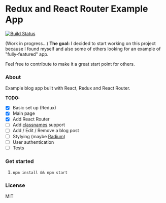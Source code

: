 Redux and React Router Example App
===
[![Build Status](https://travis-ci.org/knowbody/redux-react-router-example-app.svg)](https://travis-ci.org/knowbody/redux-react-router-example-app)

(Work in progress...)
**The goal:** I decided to start working on this project because I found myself and also some of
others looking for an example of "fully-featured" app.

Feel free to contribute to make it a great start point for others.

### About

Example blog app built with React, Redux and React Router.

**TODO:**

- [x] Basic set up (Redux)
- [x] Main page
- [x] Add React Router
- [ ] Add [classnames](https://github.com/JedWatson/classnames) support
- [ ] Add / Edit / Remove a blog post
- [ ] Stylying (maybe [Radium](https://github.com/FormidableLabs/radium))
- [ ] User authentication
- [ ] Tests

### Get started

1. `npm install && npm start`

### License
MIT
